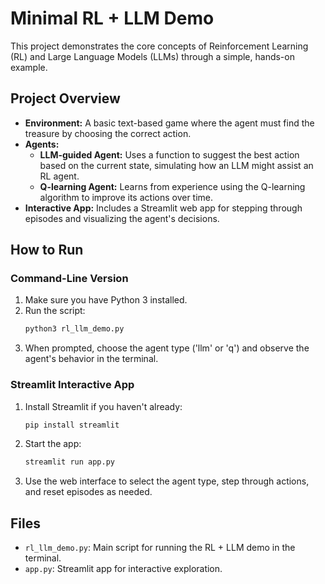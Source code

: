 # Minimal RL + LLM Demo

This project demonstrates the core concepts of Reinforcement Learning (RL) and Large Language Models (LLMs) through a simple, hands-on example.

## Project Overview
- **Environment:** A basic text-based game where the agent must find the treasure by choosing the correct action.
- **Agents:**
  - **LLM-guided Agent:** Uses a function to suggest the best action based on the current state, simulating how an LLM might assist an RL agent.
  - **Q-learning Agent:** Learns from experience using the Q-learning algorithm to improve its actions over time.
- **Interactive App:** Includes a Streamlit web app for stepping through episodes and visualizing the agent's decisions.


## How to Run

### Command-Line Version
1. Make sure you have Python 3 installed.
2. Run the script:
   ```bash
   python3 rl_llm_demo.py
   ```
3. When prompted, choose the agent type ('llm' or 'q') and observe the agent's behavior in the terminal.

### Streamlit Interactive App
1. Install Streamlit if you haven't already:
   ```bash
   pip install streamlit
   ```
2. Start the app:
   ```bash
   streamlit run app.py
   ```
3. Use the web interface to select the agent type, step through actions, and reset episodes as needed.

## Files
- `rl_llm_demo.py`: Main script for running the RL + LLM demo in the terminal.
- `app.py`: Streamlit app for interactive exploration.

